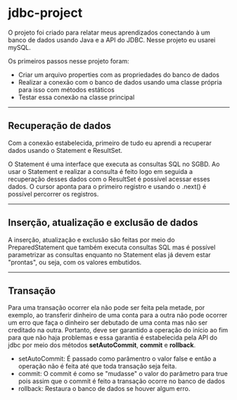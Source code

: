 # jdbc-project

O projeto foi criado para relatar meus aprendizados conectando à um banco de dados usando Java e a API do JDBC. Nesse projeto eu usarei mySQL. 

Os primeiros passos nesse projeto foram: 

* Criar um arquivo properties com as propriedades do banco de dados 
* Realizar a conexão com o banco de dados usando uma classe própria para isso com métodos estáticos 
* Testar essa conexão na classe principal 

------

## Recuperação de dados 

Com a conexão estabelecida, primeiro de tudo eu aprendi a recuperar dados usando o Statement e ResultSet. 

O Statement é uma interface que executa as consultas SQL no SGBD. Ao usar o Statement e realizar a consulta é feito logo em seguida a recuperação desses dados com o ResultSet é possível acessar esses dados. O cursor aponta para o primeiro registro e usando o .next() é possível percorrer os registros. 

-----
## Inserção, atualização e exclusão de dados 

A inserção, atualização e exclusão são feitas por meio do PreparedStatement que também executa consultas SQL mas é possível parametrizar as consultas enquanto no Statement elas já devem estar "prontas", ou seja, com os valores embutidos. 

-------
## Transação 

Para uma transação ocorrer ela não pode ser feita pela metade, por exemplo, ao transferir dinheiro de uma conta para a outra não pode ocorrer um erro que faça o dinheiro ser debutado de uma conta mas não ser creditado na outra. Portanto, deve ser garantido a operação do início ao fim para que não haja problemas e essa garantia é estabelecida pela API do jdbc por meio dos métodos **setAutoCommit**, **commit** e **rollback**. 

* setAutoCommit: É passado como parâmentro o valor false e então a operação não é feita até que toda transação seja feita.
* commit: O commit é como se "mudasse" o valor do parâmetro para true pois assim que o commit é feito a transação ocorre no banco de dados 
* rollback: Restaura o banco de dados se houver algum erro. 
